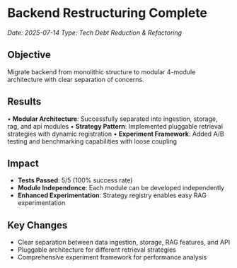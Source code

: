 # Backend Restructuring Complete

*Date: 2025-07-14*
*Type: Tech Debt Reduction & Refactoring*

## Objective
Migrate backend from monolithic structure to modular 4-module architecture with clear separation of concerns.

## Results
• **Modular Architecture**: Successfully separated into ingestion, storage, rag, and api modules
• **Strategy Pattern**: Implemented pluggable retrieval strategies with dynamic registration
• **Experiment Framework**: Added A/B testing and benchmarking capabilities with loose coupling

## Impact
- **Tests Passed**: 5/5 (100% success rate)
- **Module Independence**: Each module can be developed independently
- **Enhanced Experimentation**: Strategy registry enables easy RAG experimentation

## Key Changes
- Clear separation between data ingestion, storage, RAG features, and API
- Pluggable architecture for different retrieval strategies
- Comprehensive experiment framework for performance analysis